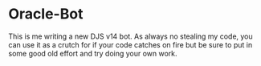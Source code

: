 # Oracle-Bot

This is me writing a new DJS v14 bot.
As always no stealing my code, you can use it as a crutch for if your code catches on fire but be sure to put in some good old effort and try doing your own work.

